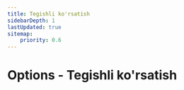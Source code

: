 ```yaml
---
title: Tegishli ko'rsatish
sidebarDepth: 1
lastUpdated: true
sitemap:
    priority: 0.6
---
```


# Options - Tegishli ko'rsatish

